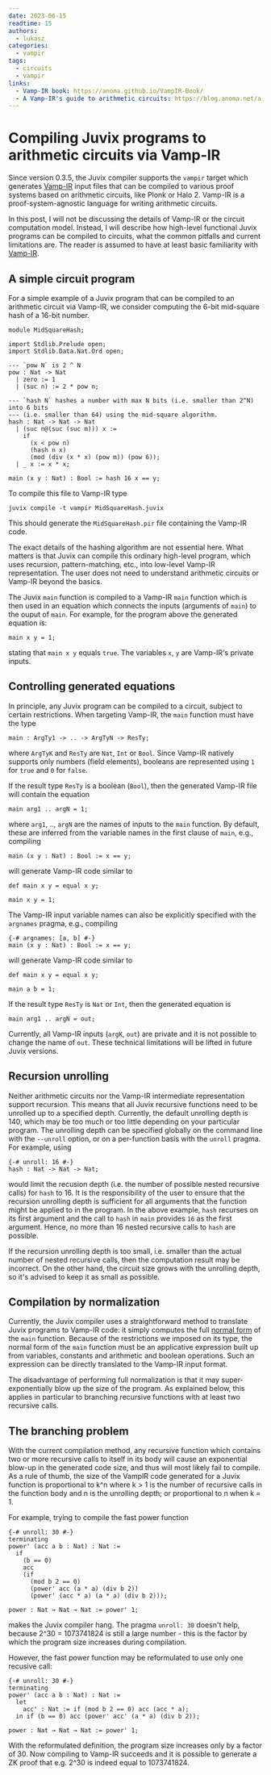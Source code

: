 ```yaml
---
date: 2023-06-15
readtime: 15
authors:
  - lukasz
categories:
  - vampir
tags:
  - circuits
  - vampir
links:
  - Vamp-IR book: https://anoma.github.io/VampIR-Book/
  - A Vamp-IR's guide to arithmetic circuits: https://blog.anoma.net/a-vamp-irs-guide-to-arithmetic-circuits-and-perfectly-boiled-eggs/
---
```


# Compiling Juvix programs to arithmetic circuits via Vamp-IR

Since version 0.3.5, the Juvix compiler supports the `vampir` target which generates [Vamp-IR][vampir-book] input files that can be compiled to various proof systems based on arithmetic circuits, like Plonk or Halo 2. Vamp-IR is a proof-system-agnostic language for writing arithmetic circuits.

In this post, I will not be discussing the details of Vamp-IR or the circuit computation model. Instead, I will describe how high-level functional Juvix programs can be compiled to circuits, what the common pitfalls and current limitations are. The reader is assumed to have at least basic familiarity with [Vamp-IR][vampir-book].

<!-- more -->

## A simple circuit program

For a simple example of a Juvix program that can be compiled to an arithmetic circuit via Vamp-IR, we consider computing the 6-bit mid-square hash of a 16-bit number.

```juvix
module MidSquareHash;

import Stdlib.Prelude open;
import Stdlib.Data.Nat.Ord open;

--- `pow N` is 2 ^ N
pow : Nat -> Nat
  | zero := 1
  | (suc n) := 2 * pow n;

--- `hash N` hashes a number with max N bits (i.e. smaller than 2^N) into 6 bits
--- (i.e. smaller than 64) using the mid-square algorithm.
hash : Nat -> Nat -> Nat
  | (suc n@(suc (suc m))) x :=
    if
      (x < pow n)
      (hash n x)
      (mod (div (x * x) (pow m)) (pow 6));
  | _ x := x * x;

main (x y : Nat) : Bool := hash 16 x == y;
```

To compile this file to Vamp-IR type

```shell
juvix compile -t vampir MidSquareHash.juvix
```

This should generate the `MidSquareHash.pir` file containing the Vamp-IR code.

The exact details of the hashing algorithm are not essential here. What matters is that Juvix can compile this ordinary high-level program, which uses recursion, pattern-matching, etc., into low-level Vamp-IR representation. The user does not need to understand arithmetic circuits or Vamp-IR beyond the basics.

The Juvix `main` function is compiled to a Vamp-IR `main` function which is then used in an equation which connects the inputs (arguments of `main`) to the ouput of `main`. For example, for the program above the generated equation is:

```text
main x y = 1;
```

stating that `main x y` equals `true`. The variables `x`, `y` are Vamp-IR's private inputs.

## Controlling generated equations

In principle, any Juvix program can be compiled to a circuit, subject to certain restrictions. When targeting Vamp-IR, the `main` function must have the type

```juvix
main : ArgTy1 -> .. -> ArgTyN -> ResTy;
```

where `ArgTyK` and `ResTy` are `Nat`, `Int` or `Bool`. Since Vamp-IR natively supports only numbers (field elements), booleans are represented using `1` for `true` and `0` for `false`.

If the result type `ResTy` is a boolean (`Bool`), then the generated Vamp-IR file will contain the equation

```text
main arg1 .. argN = 1;
```

where `arg1`, .., `argN` are the names of inputs to the `main` function. By default, these are inferred from the variable names in the first clause of `main`, e.g., compiling

```juvix
main (x y : Nat) : Bool := x == y;
```

will generate Vamp-IR code similar to

```text
def main x y = equal x y;

main x y = 1;
```

The Vamp-IR input variable names can also be explicitly specified with the `argnames` pragma, e.g., compiling

```juvix
{-# argnames: [a, b] #-}
main (x y : Nat) : Bool := x == y;
```

will generate Vamp-IR code similar to

```text
def main x y = equal x y;

main a b = 1;
```

If the result type `ResTy` is `Nat` or `Int`, then the generated equation is

```text
main arg1 .. argN = out;
```

Currently, all Vamp-IR inputs (`argK`, `out`) are private and it is not possible to change the name of `out`. These technical limitations will be lifted in future Juvix versions.

## Recursion unrolling

Neither arithmetic circuits nor the Vamp-IR intermediate representation support recursion. This means that all Juvix recursive functions need to be unrolled up to a specified depth. Currently, the default unrolling depth is 140, which may be too much or too little depending on your particular program. The unrolling depth can be specified globally on the command line with the `--unroll` option, or on a per-function basis with the `unroll` pragma. For example, using

```juvix
{-# unroll: 16 #-}
hash : Nat -> Nat -> Nat;
```

would limit the recusion depth (i.e. the number of possible nested recursive calls) for `hash` to 16. It is the responsibility of the user to ensure that the recursion unrolling depth is sufficient for all arguments that the function might be applied to in the program. In the above example, `hash` recurses on its first argument and the call to `hash` in `main` provides `16` as the first argument. Hence, no more than 16 nested recursive calls to `hash` are possible.

If the recursion unrolling depth is too small, i.e. smaller than the actual number of nested recursive calls, then the computation result may be incorrect. On the other hand, the circuit size grows with the unrolling depth, so it's advised to keep it as small as possible.

## Compilation by normalization

Currently, the Juvix compiler uses a straightforward method to translate Juvix programs to Vamp-IR code: it simply computes the full [normal form][normal-form] of the `main` function. Because of the restrictions we imposed on its type, the normal form of the `main` function must be an applicative expression built up from variables, constants and arithmetic and boolean operations. Such an expression can be directly translated to the Vamp-IR input format.

The disadvantage of performing full normalization is that it may super-exponentially blow up the size of the program. As explained below, this applies in particular to branching recursive functions with at least two recursive calls.

## The branching problem

With the current compilation method, any recursive function which contains two or more recursive calls to itself in its body will cause an exponential blow-up in the generated code size, and thus will most likely fail to compile. As a rule of thumb, the size of the VampIR code generated for a Juvix function is proportional to k^n where k > 1 is the number of recursive calls in the function body and n is the unrolling depth; or proportional to n when k = 1.

For example, trying to compile the fast power function

```juvix
{-# unroll: 30 #-}
terminating
power' (acc a b : Nat) : Nat :=
  if
    (b == 0)
    acc
    (if
      (mod b 2 == 0)
      (power' acc (a * a) (div b 2))
      (power' (acc * a) (a * a) (div b 2)));

power : Nat → Nat → Nat := power' 1;
```

makes the Juvix compiler hang. The pragma `unroll: 30` doesn't help, because 2^30 = 1073741824 is still a large number - this is the factor by which the program size increases during compilation.

However, the fast power function may be reformulated to use only one recusive call:

```juvix
{-# unroll: 30 #-}
terminating
power' (acc a b : Nat) : Nat :=
  let
    acc' : Nat := if (mod b 2 == 0) acc (acc * a);
  in if (b == 0) acc (power' acc' (a * a) (div b 2));

power : Nat → Nat → Nat := power' 1;
```

With the reformulated definition, the program size increases only by a factor of 30. Now compiling to Vamp-IR succeeds and it is possible to generate a ZK proof that e.g. 2^30 is indeed equal to 1073741824.

[vampir-book]: https://anoma.github.io/VampIR-Book/
[normal-form]: https://en.wikipedia.org/wiki/Beta_normal_form
